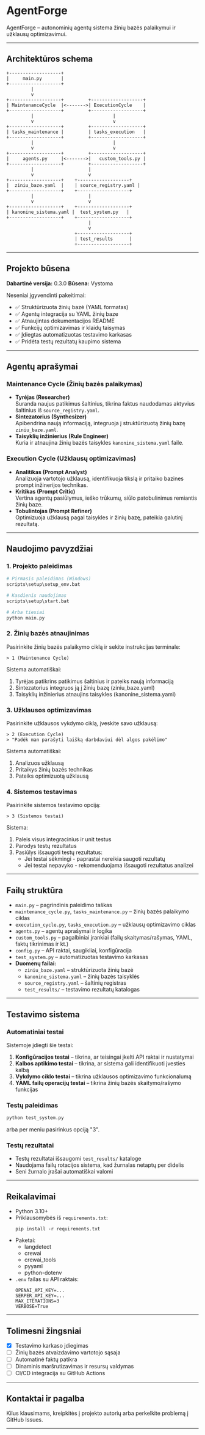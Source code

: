 # AgentForge

AgentForge – autonominių agentų sistema žinių bazės palaikymui ir užklausų optimizavimui.

---

## Architektūros schema

```
+-------------------+
|     main.py       |
+-------------------+
         |
         v
+-------------------+         +-------------------+
| MaintenanceCycle  |<------->| ExecutionCycle    |
+-------------------+         +-------------------+
         |                             |
         v                             v
+-------------------+         +-------------------+
| tasks_maintenance |         | tasks_execution   |
+-------------------+         +-------------------+
         |                             |
         v                             v
+-------------------+         +-------------------+
|     agents.py     |<------->|   custom_tools.py |
+-------------------+         +-------------------+
         |                    |
         v                    v
+-------------------+    +-------------------+
|  ziniu_baze.yaml  |    | source_registry.yaml |
+-------------------+    +-------------------+
         |                    |
         v                    v
+-------------------+    +-------------------+
| kanonine_sistema.yaml |  test_system.py   |
+-------------------+    +-------------------+
                              |
                              v
                         +-------------------+
                         | test_results      |
                         +-------------------+
```

---

## Projekto būsena

**Dabartinė versija:** 0.3.0
**Būsena:** Vystoma

Neseniai įgyvendinti pakeitimai:
- ✅ Struktūrizuota žinių bazė (YAML formatas)
- ✅ Agentų integracija su YAML žinių baze
- ✅ Atnaujintas dokumentacijos README
- ✅ Funkcijų optimizavimas ir klaidų taisymas
- ✅ Įdiegtas automatizuotas testavimo karkasas
- ✅ Pridėta testų rezultatų kaupimo sistema

---

## Agentų aprašymai

### Maintenance Cycle (Žinių bazės palaikymas)
- **Tyrėjas (Researcher)**  
  Suranda naujus patikimus šaltinius, tikrina faktus naudodamas aktyvius šaltinius iš `source_registry.yaml`.
- **Sintezatorius (Synthesizer)**  
  Apibendrina naują informaciją, integruoja į struktūrizuotą žinių bazę `ziniu_baze.yaml`.
- **Taisyklių inžinierius (Rule Engineer)**  
  Kuria ir atnaujina žinių bazės taisykles `kanonine_sistema.yaml` faile.

### Execution Cycle (Užklausų optimizavimas)
- **Analitikas (Prompt Analyst)**  
  Analizuoja vartotojo užklausą, identifikuoja tikslą ir pritaiko bazines prompt inžinerijos technikas.
- **Kritikas (Prompt Critic)**  
  Vertina agentų pasiūlymus, ieško trūkumų, siūlo patobulinimus remiantis žinių baze.
- **Tobulintojas (Prompt Refiner)**  
  Optimizuoja užklausą pagal taisykles ir žinių bazę, pateikia galutinį rezultatą.

---

## Naudojimo pavyzdžiai

### 1. Projekto paleidimas

```bash
# Pirmasis paleidimas (Windows)
scripts\setup\setup_env.bat

# Kasdienis naudojimas
scripts\setup\start.bat

# Arba tiesiai
python main.py
```

### 2. Žinių bazės atnaujinimas

Pasirinkite žinių bazės palaikymo ciklą ir sekite instrukcijas terminale:

```
> 1 (Maintenance Cycle)
```

Sistema automatiškai:
1. Tyrėjas patikrins patikimus šaltinius ir pateiks naują informaciją
2. Sintezatorius integruos ją į žinių bazę (ziniu_baze.yaml)
3. Taisyklių inžinierius atnaujins taisykles (kanonine_sistema.yaml)

### 3. Užklausos optimizavimas

Pasirinkite užklausos vykdymo ciklą, įveskite savo užklausą:

```
> 2 (Execution Cycle)
> "Padėk man parašyti laišką darbdaviui dėl algos pakėlimo"
```

Sistema automatiškai:
1. Analizuos užklausą
2. Pritaikys žinių bazės technikas
3. Pateiks optimizuotą užklausą

### 4. Sistemos testavimas

Pasirinkite sistemos testavimo opciją:

```
> 3 (Sistemos testai)
```

Sistema:
1. Paleis visus integracinius ir unit testus
2. Parodys testų rezultatus
3. Pasiūlys išsaugoti testų rezultatus:
   - Jei testai sėkmingi - paprastai nereikia saugoti rezultatų
   - Jei testai nepavyko - rekomenduojama išsaugoti rezultatus analizei

---

## Failų struktūra

- `main.py` – pagrindinis paleidimo taškas
- `maintenance_cycle.py`, `tasks_maintenance.py` – žinių bazės palaikymo ciklas
- `execution_cycle.py`, `tasks_execution.py` – užklausų optimizavimo ciklas
- `agents.py` – agentų aprašymai ir logika
- `custom_tools.py` – pagalbiniai įrankiai (failų skaitymas/rašymas, YAML, faktų tikrinimas ir kt.)
- `config.py` – API raktai, saugikliai, konfigūracija
- `test_system.py` – automatizuotas testavimo karkasas
- **Duomenų failai:**
  - `ziniu_baze.yaml` – struktūrizuota žinių bazė
  - `kanonine_sistema.yaml` – žinių bazės taisyklės
  - `source_registry.yaml` – šaltinių registras
  - `test_results/` – testavimo rezultatų katalogas

---

## Testavimo sistema

### Automatiniai testai
Sistemoje įdiegti šie testai:

1. **Konfigūracijos testai** – tikrina, ar teisingai įkelti API raktai ir nustatymai
2. **Kalbos aptikimo testai** – tikrina, ar sistema gali identifikuoti įvesties kalbą
3. **Vykdymo ciklo testai** – tikrina užklausos optimizavimo funkcionalumą
4. **YAML failų operacijų testai** – tikrina žinių bazės skaitymo/rašymo funkcijas

### Testų paleidimas
```bash
python test_system.py
```

arba per meniu pasirinkus opciją "3".

### Testų rezultatai
- Testų rezultatai išsaugomi `test_results/` kataloge
- Naudojama failų rotacijos sistema, kad žurnalas netaptų per didelis
- Seni žurnalo įrašai automatiškai valomi

---

## Reikalavimai

- Python 3.10+
- Priklausomybės iš `requirements.txt`:
  ```
  pip install -r requirements.txt
  ```
- Paketai:
  - langdetect
  - crewai
  - crewai_tools
  - pyyaml
  - python-dotenv
- `.env` failas su API raktais:
  ```
  OPENAI_API_KEY=...
  SERPER_API_KEY=...
  MAX_ITERATIONS=3
  VERBOSE=True
  ```

---

## Tolimesni žingsniai

- [x] Testavimo karkaso įdiegimas
- [ ] Žinių bazės atvaizdavimo vartotojo sąsaja
- [ ] Automatinė faktų patikra
- [ ] Dinaminis maršrutizavimas ir resursų valdymas
- [ ] CI/CD integracija su GitHub Actions

---

## Kontaktai ir pagalba

Kilus klausimams, kreipkitės į projekto autorių arba perkelkite problemą į GitHub Issues.

---